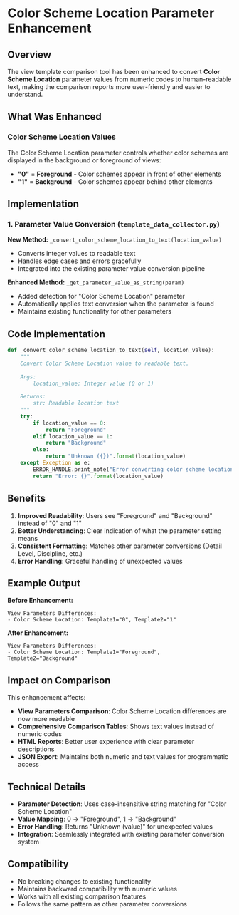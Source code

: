 # Color Scheme Location Parameter Enhancement

## Overview

The view template comparison tool has been enhanced to convert **Color Scheme Location** parameter values from numeric codes to human-readable text, making the comparison reports more user-friendly and easier to understand.

## What Was Enhanced

### Color Scheme Location Values

The Color Scheme Location parameter controls whether color schemes are displayed in the background or foreground of views:

- **"0"** = **Foreground** - Color schemes appear in front of other elements
- **"1"** = **Background** - Color schemes appear behind other elements

## Implementation

### 1. Parameter Value Conversion (`template_data_collector.py`)

**New Method:** `_convert_color_scheme_location_to_text(location_value)`
- Converts integer values to readable text
- Handles edge cases and errors gracefully
- Integrated into the existing parameter value conversion pipeline

**Enhanced Method:** `_get_parameter_value_as_string(param)`
- Added detection for "Color Scheme Location" parameter
- Automatically applies text conversion when the parameter is found
- Maintains existing functionality for other parameters

## Code Implementation

```python
def _convert_color_scheme_location_to_text(self, location_value):
    """
    Convert Color Scheme Location value to readable text.
    
    Args:
        location_value: Integer value (0 or 1)
        
    Returns:
        str: Readable location text
    """
    try:
        if location_value == 0:
            return "Foreground"
        elif location_value == 1:
            return "Background"
        else:
            return "Unknown ({})".format(location_value)
    except Exception as e:
        ERROR_HANDLE.print_note("Error converting color scheme location to text: {}".format(str(e)))
        return "Error: {}".format(location_value)
```

## Benefits

1. **Improved Readability**: Users see "Foreground" and "Background" instead of "0" and "1"
2. **Better Understanding**: Clear indication of what the parameter setting means
3. **Consistent Formatting**: Matches other parameter conversions (Detail Level, Discipline, etc.)
4. **Error Handling**: Graceful handling of unexpected values

## Example Output

**Before Enhancement:**
```
View Parameters Differences:
- Color Scheme Location: Template1="0", Template2="1"
```

**After Enhancement:**
```
View Parameters Differences:
- Color Scheme Location: Template1="Foreground", Template2="Background"
```

## Impact on Comparison

This enhancement affects:
- **View Parameters Comparison**: Color Scheme Location differences are now more readable
- **Comprehensive Comparison Tables**: Shows text values instead of numeric codes
- **HTML Reports**: Better user experience with clear parameter descriptions
- **JSON Export**: Maintains both numeric and text values for programmatic access

## Technical Details

- **Parameter Detection**: Uses case-insensitive string matching for "Color Scheme Location"
- **Value Mapping**: 0 → "Foreground", 1 → "Background"
- **Error Handling**: Returns "Unknown (value)" for unexpected values
- **Integration**: Seamlessly integrated with existing parameter conversion system

## Compatibility

- No breaking changes to existing functionality
- Maintains backward compatibility with numeric values
- Works with all existing comparison features
- Follows the same pattern as other parameter conversions
